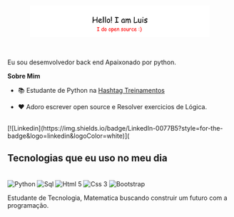 <p align="center"><a href="https://anuraghazra.github.io"><img width="80%" alt="Hello, I'm Luis. I do open source!" src="./images/gh-readme-header.png" /></a></p>

<br />

Eu sou desemvolvedor back end Apaixonado por python.
<br/>

**Sobre Mim**

- 📚 Estudante de Python na [Hashtag Treinamentos](https://www.hashtagtreinamentos.com/)

- ❤️ Adoro escrever open source e Resolver exercicios de Lógica.
<br/>
[![Linkedin](https://img.shields.io/badge/LinkedIn-0077B5?style=for-the-badge&logo=linkedin&logoColor=white)](

## Tecnologias que eu uso no meu dia
<div style = "display: inline-block"><br/>
  <img align="center" alt ="Python" src="https://img.shields.io/badge/Python-3776AB?style=for-the-badge&logo=python&logoColor=white"/>
  <img align="center" alt ="Sql" src="https://img.shields.io/badge/MySQL-00000F?style=for-the-badge&logo=mysql&logoColor=white"/>
  <img align="center" alt ="Html 5" src="https://img.shields.io/badge/HTML5-E34F26?style=for-the-badge&logo=html5&logoColor=white"/>
  <img align="center" alt ="Css 3" src="https://img.shields.io/badge/CSS3-1572B6?style=for-the-badge&logo=css3&logoColor=white"/>
  <img align="center" alt ="Bootstrap" src="https://img.shields.io/badge/Bootstrap-563D7C?style=for-the-badge&logo=bootstrap&logoColor=white"/>
</div><br/>

Estudante de Tecnologia, Matematica buscando construir um futuro com a 
programação.
